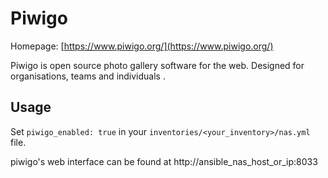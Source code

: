 # Piwigo

Homepage: [https://www.piwigo.org/](https://www.piwigo.org/)

Piwigo is open source photo gallery software for the web. Designed for organisations, teams and individuals
.
## Usage

Set `piwigo_enabled: true` in your `inventories/<your_inventory>/nas.yml` file.

piwigo's web interface can be found at http://ansible_nas_host_or_ip:8033
